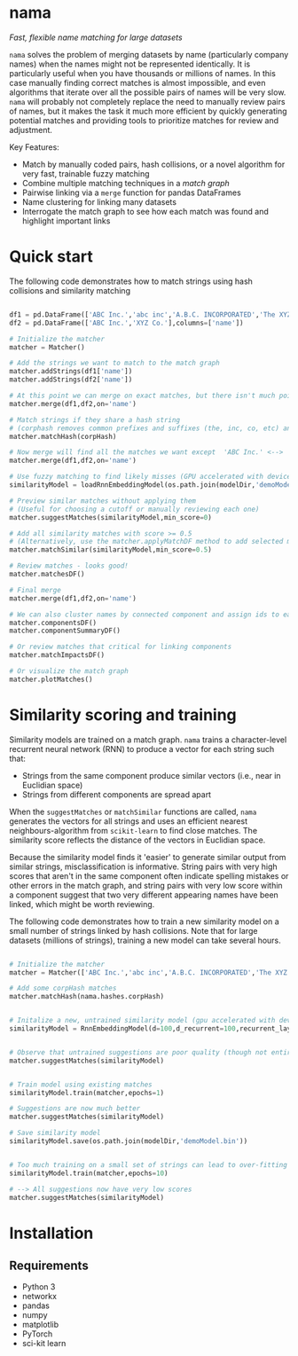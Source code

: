 # nama
_Fast, flexible name matching for large datasets_

`nama` solves the problem of merging datasets by name (particularly company names) when the names might not be represented identically. It is particularly useful when you have thousands or millions of names. In this case manually finding correct matches is almost impossible, and even algorithms that iterate over all the possible pairs of names will be very slow. `nama` will probably not completely replace the need to manually review pairs of names, but it makes the task it much more efficient by quickly generating potential matches and providing tools to prioritize matches for review and adjustment.


Key Features:
- Match by manually coded pairs, hash collisions, or a novel algorithm for very fast, trainable fuzzy matching
- Combine multiple matching techniques in a _match graph_
- Pairwise linking via a `merge` function for pandas DataFrames
- Name clustering for linking many datasets
- Interrogate the match graph to see how each match was found and highlight important links

# Quick start
The following code demonstrates how to match strings using hash collisions and similarity matching
```python

df1 = pd.DataFrame(['ABC Inc.','abc inc','A.B.C. INCORPORATED','The XYZ Company','X Y Z CO'],columns=['name'])
df2 = pd.DataFrame(['ABC Inc.','XYZ Co.'],columns=['name'])

# Initialize the matcher
matcher = Matcher()

# Add the strings we want to match to the match graph
matcher.addStrings(df1['name'])
matcher.addStrings(df2['name'])

# At this point we can merge on exact matches, but there isn't much point (equivalent to pandas merge function)
matcher.merge(df1,df2,on='name')

# Match strings if they share a hash string
# (corphash removes common prefixes and suffixes (the, inc, co, etc) and makes everything lower-case)
matcher.matchHash(corpHash)

# Now merge will find all the matches we want except  'ABC Inc.' <--> 'A.B.C. INCORPORATED'
matcher.merge(df1,df2,on='name')

# Use fuzzy matching to find likely misses (GPU accelerated with device='cuda')
similarityModel = loadRnnEmbeddingModel(os.path.join(modelDir,'demoModel.bin'))

# Preview similar matches without applying them
# (Useful for choosing a cutoff or manually reviewing each one)
matcher.suggestMatches(similarityModel,min_score=0)

# Add all similarity matches with score >= 0.5
# (Alternatively, use the matcher.applyMatchDF method to add selected matches)
matcher.matchSimilar(similarityModel,min_score=0.5)

# Review matches - looks good!
matcher.matchesDF()

# Final merge
matcher.merge(df1,df2,on='name')

# We can also cluster names by connected component and assign ids to each
matcher.componentsDF()
matcher.componentSummaryDF()

# Or review matches that critical for linking components
matcher.matchImpactsDF()

# Or visualize the match graph
matcher.plotMatches()

```

# Similarity scoring and training
Similarity models are trained on a match graph. `nama` trains a character-level recurrent neural network (RNN) to produce a vector for each string such that:
- Strings from the same component produce similar vectors (i.e., near in Euclidian space)
- Strings from different components are spread apart

When the `suggestMatches` or `matchSimilar` functions are called, `nama` generates the vectors for all strings and uses an efficient nearest neighbours-algorithm from `scikit-learn` to find close matches. The similarity score reflects the distance of the vectors in Euclidian space.

Because the similarity model finds it 'easier' to generate similar output from similar strings, misclassification is informative. String pairs with very high scores that aren't in the same component often indicate spelling mistakes or other errors in the match graph, and string pairs with very low score within a component suggest that two very different appearing names have been linked, which might be worth reviewing.

The following code demonstrates how to train a new similarity model on a small number of strings linked by hash collisions. Note that for large datasets (millions of strings), training a new model can take several hours.
```python

# Initialize the matcher
matcher = Matcher(['ABC Inc.','abc inc','A.B.C. INCORPORATED','The XYZ Company','X Y Z CO','ABC Inc.','XYZ Co.'])

# Add some corpHash matches
matcher.matchHash(nama.hashes.corpHash)


# Initalize a new, untrained similarity model (gpu accelerated with device='cuda')
similarityModel = RnnEmbeddingModel(d=100,d_recurrent=100,recurrent_layers=2,bidirectional=True)


# Observe that untrained suggestions are poor quality (though not entirely useless - neat!)
matcher.suggestMatches(similarityModel)


# Train model using existing matches
similarityModel.train(matcher,epochs=1)

# Suggestions are now much better
matcher.suggestMatches(similarityModel)

# Save similarity model
similarityModel.save(os.path.join(modelDir,'demoModel.bin'))


# Too much training on a small set of strings can lead to over-fitting
similarityModel.train(matcher,epochs=10)

# --> All suggestions now have very low scores
matcher.suggestMatches(similarityModel)
```


# Installation
## Requirements
- Python 3
- networkx
- pandas
- numpy
- matplotlib
- PyTorch
- sci-kit learn
